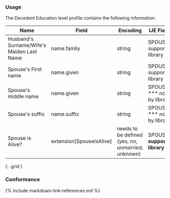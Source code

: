 ### Usage

The Decedent Education level profile contains the following information:


| **Name** |  **Field**   |  **Encoding**  |  **IJE Field Name(s)**  |
| ---------------| ------------------------ | ------------- | ------------------- |
| Husband's Surname/Wife's Maiden Last Name   | name.family  | string  | SPOUSEL  *** not supported by library ***|
| Spouse's First name   | name.given  | string  | SPOUSEF  *** not supported by library *** |
| Spouse's middle name   | name.given  | string  | SPOUSEMIDNAME *** not supported by library *** |
| Spouse's suffix   | name.suffix  | string  | SPOUSESUFFIX  *** not supported by library *** |
| Spouse is Alive?   | extension[SpouseIsAlive]  | needs to be defined (yes, no, *unmarried*, unknown)| SPOUSEL  **not supported by library** |
{: .grid }


### Conformance

{% include markdown-link-references.md %}
